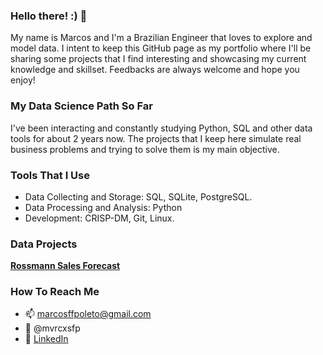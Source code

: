 ### Hello there! :) 👋

My name is Marcos and I'm a Brazilian Engineer that loves to explore and model data. I intent to keep this GitHub page as my portfolio where I'll be sharing some projects that I find interesting and showcasing my current knowledge and skillset. Feedbacks are always welcome and hope you enjoy!

### My Data Science Path So Far

I've been interacting and constantly studying Python, SQL and other data tools for about 2 years now. The projects that I keep here simulate real business problems and trying to solve them is my main objective. 

### Tools That I Use

* Data Collecting and Storage: SQL, SQLite, PostgreSQL.
* Data Processing and Analysis: Python
* Development: CRISP-DM, Git, Linux.

### Data Projects

[**Rossmann Sales Forecast**](https://github.com/mvrcosp/Rossmann)

### How To Reach Me

- 📫 marcosffpoleto@gmail.com
- 📸 @mvrcxsfp
- 👔 [LinkedIn](https://www.linkedin.com/in/marcos-f-f-poleto/) 



